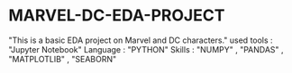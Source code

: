 # MARVEL-DC-EDA-PROJECT
 "This is a basic EDA project on Marvel and DC characters."  used tools : "Jupyter Notebook"   Language : "PYTHON"   Skills : "NUMPY" , "PANDAS" , "MATPLOTLIB" , "SEABORN"
